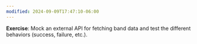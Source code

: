 ```yaml
---
modified: 2024-09-09T17:47:10-06:00
---
```

**Exercise**: Mock an external API for fetching band data and test the different behaviors (success, failure, etc.).
